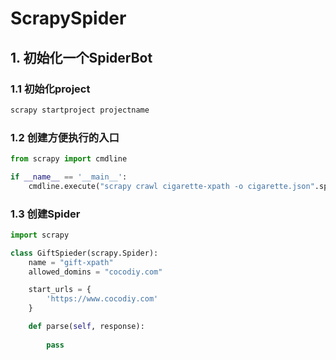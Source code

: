# ScrapySpider

## 1. 初始化一个SpiderBot

### 1.1 初始化project
```bash
scrapy startproject projectname
```

### 1.2 创建方便执行的入口
```python
from scrapy import cmdline

if __name__ == '__main__':
    cmdline.execute("scrapy crawl cigarette-xpath -o cigarette.json".split())
```

### 1.3 创建Spider
```python
import scrapy

class GiftSpieder(scrapy.Spider):
    name = "gift-xpath"
    allowed_domins = "cocodiy.com"

    start_urls = {
        'https://www.cocodiy.com'
    }

    def parse(self, response):
        
        pass
```

